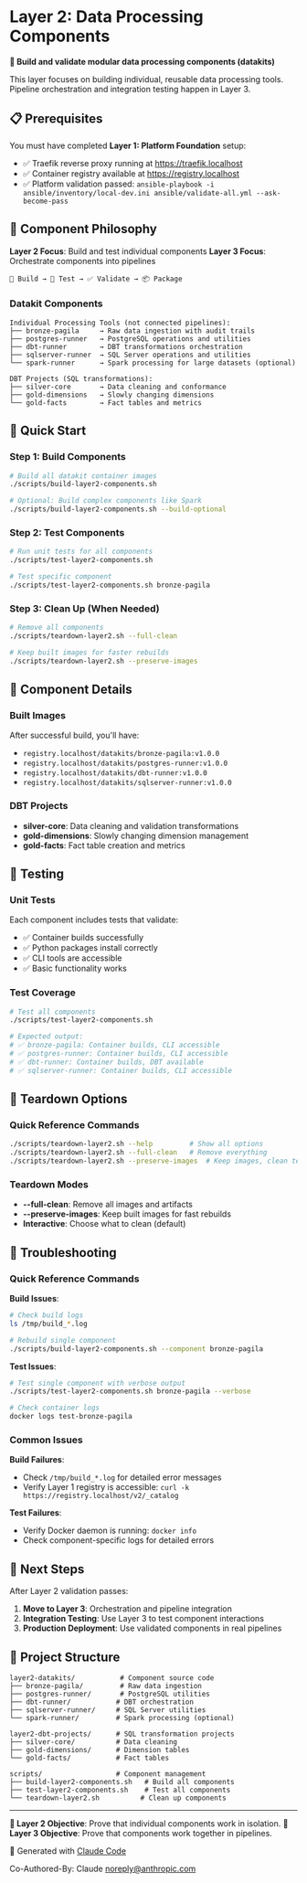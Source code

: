 # Layer 2: Data Processing Components

**🔨 Build and validate modular data processing components (datakits)**

This layer focuses on building individual, reusable data processing tools. Pipeline orchestration and integration testing happen in Layer 3.

## 📋 Prerequisites

You must have completed **Layer 1: Platform Foundation** setup:
- ✅ Traefik reverse proxy running at https://traefik.localhost
- ✅ Container registry available at https://registry.localhost
- ✅ Platform validation passed: `ansible-playbook -i ansible/inventory/local-dev.ini ansible/validate-all.yml --ask-become-pass`

## 🎯 Component Philosophy

**Layer 2 Focus**: Build and test individual components
**Layer 3 Focus**: Orchestrate components into pipelines

```
🔨 Build → 🧪 Test → ✅ Validate → 📦 Package
```

### Datakit Components
```
Individual Processing Tools (not connected pipelines):
├── bronze-pagila     → Raw data ingestion with audit trails
├── postgres-runner   → PostgreSQL operations and utilities
├── dbt-runner        → DBT transformations orchestration
├── sqlserver-runner  → SQL Server operations and utilities
└── spark-runner      → Spark processing for large datasets (optional)

DBT Projects (SQL transformations):
├── silver-core       → Data cleaning and conformance
├── gold-dimensions   → Slowly changing dimensions
└── gold-facts        → Fact tables and metrics
```

## 🚀 Quick Start

### Step 1: Build Components
```bash
# Build all datakit container images
./scripts/build-layer2-components.sh

# Optional: Build complex components like Spark
./scripts/build-layer2-components.sh --build-optional
```

### Step 2: Test Components
```bash
# Run unit tests for all components
./scripts/test-layer2-components.sh

# Test specific component
./scripts/test-layer2-components.sh bronze-pagila
```

### Step 3: Clean Up (When Needed)
```bash
# Remove all components
./scripts/teardown-layer2.sh --full-clean

# Keep built images for faster rebuilds
./scripts/teardown-layer2.sh --preserve-images
```

## 🔧 Component Details

### Built Images
After successful build, you'll have:
- `registry.localhost/datakits/bronze-pagila:v1.0.0`
- `registry.localhost/datakits/postgres-runner:v1.0.0`
- `registry.localhost/datakits/dbt-runner:v1.0.0`
- `registry.localhost/datakits/sqlserver-runner:v1.0.0`

### DBT Projects
- **silver-core**: Data cleaning and validation transformations
- **gold-dimensions**: Slowly changing dimension management
- **gold-facts**: Fact table creation and metrics

## 🧪 Testing

### Unit Tests
Each component includes tests that validate:
- ✅ Container builds successfully
- ✅ Python packages install correctly
- ✅ CLI tools are accessible
- ✅ Basic functionality works

### Test Coverage
```bash
# Test all components
./scripts/test-layer2-components.sh

# Expected output:
# ✅ bronze-pagila: Container builds, CLI accessible
# ✅ postgres-runner: Container builds, CLI accessible
# ✅ dbt-runner: Container builds, DBT available
# ✅ sqlserver-runner: Container builds, CLI accessible
```

## 🧹 Teardown Options

### Quick Reference Commands
```bash
./scripts/teardown-layer2.sh --help         # Show all options
./scripts/teardown-layer2.sh --full-clean   # Remove everything
./scripts/teardown-layer2.sh --preserve-images  # Keep images, clean temp files
```

### Teardown Modes
- **--full-clean**: Remove all images and artifacts
- **--preserve-images**: Keep built images for fast rebuilds
- **Interactive**: Choose what to clean (default)

## 🚨 Troubleshooting

### Quick Reference Commands

**Build Issues**:
```bash
# Check build logs
ls /tmp/build_*.log

# Rebuild single component
./scripts/build-layer2-components.sh --component bronze-pagila
```

**Test Issues**:
```bash
# Test single component with verbose output
./scripts/test-layer2-components.sh bronze-pagila --verbose

# Check container logs
docker logs test-bronze-pagila
```

### Common Issues

**Build Failures**:
- Check `/tmp/build_*.log` for detailed error messages
- Verify Layer 1 registry is accessible: `curl -k https://registry.localhost/v2/_catalog`

**Test Failures**:
- Verify Docker daemon is running: `docker info`
- Check component-specific logs for detailed errors

## 🚀 Next Steps

After Layer 2 validation passes:

1. **Move to Layer 3**: Orchestration and pipeline integration
2. **Integration Testing**: Use Layer 3 to test component interactions
3. **Production Deployment**: Use validated components in real pipelines

## 📁 Project Structure

```
layer2-datakits/           # Component source code
├── bronze-pagila/         # Raw data ingestion
├── postgres-runner/       # PostgreSQL utilities
├── dbt-runner/           # DBT orchestration
├── sqlserver-runner/     # SQL Server utilities
└── spark-runner/         # Spark processing (optional)

layer2-dbt-projects/      # SQL transformation projects
├── silver-core/          # Data cleaning
├── gold-dimensions/      # Dimension tables
└── gold-facts/           # Fact tables

scripts/                  # Component management
├── build-layer2-components.sh   # Build all components
├── test-layer2-components.sh    # Test all components
└── teardown-layer2.sh          # Clean up components
```

---

**🎯 Layer 2 Objective**: Prove that individual components work in isolation.
**🎯 Layer 3 Objective**: Prove that components work together in pipelines.

🤖 Generated with [Claude Code](https://claude.ai/code)

Co-Authored-By: Claude <noreply@anthropic.com>
